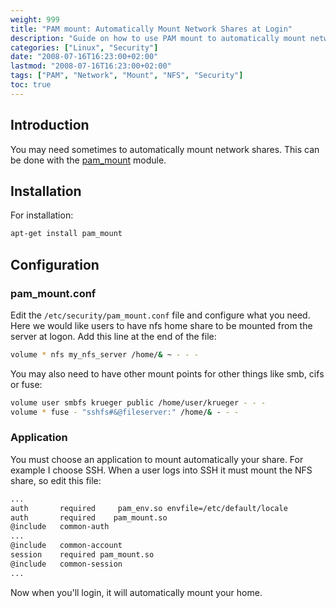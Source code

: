 ```yaml
---
weight: 999
title: "PAM mount: Automatically Mount Network Shares at Login"
description: "Guide on how to use PAM mount to automatically mount network shares when users log in to a system."
categories: ["Linux", "Security"]
date: "2008-07-16T16:23:00+02:00"
lastmod: "2008-07-16T16:23:00+02:00"
tags: ["PAM", "Network", "Mount", "NFS", "Security"]
toc: true
---
```


## Introduction

You may need sometimes to automatically mount network shares. This can be done with the [pam_mount](https://pam-mount.sourceforge.net/) module.

## Installation

For installation:

```bash
apt-get install pam_mount
```

## Configuration

### pam_mount.conf

Edit the `/etc/security/pam_mount.conf` file and configure what you need. Here we would like users to have nfs home share to be mounted from the server at logon. Add this line at the end of the file:

```bash
volume * nfs my_nfs_server /home/& ~ - - -
```

You may also need to have other mount points for other things like smb, cifs or fuse:

```bash
volume user smbfs krueger public /home/user/krueger - - -
volume * fuse - "sshfs#&@fileserver:" /home/& - - -
```

### Application

You must choose an application to mount automatically your share. For example I choose SSH. When a user logs into SSH it must mount the NFS share, so edit this file:

```bash {linenos=table,hl_lines=[3,7]}
...
auth       required     pam_env.so envfile=/etc/default/locale
auth       required    pam_mount.so
@include   common-auth
...
@include   common-account
session    required pam_mount.so
@include   common-session
...
```

Now when you'll login, it will automatically mount your home.
